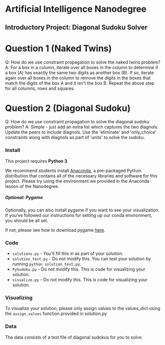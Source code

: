 # Artificial Intelligence Nanodegree
## Introductory Project: Diagonal Sudoku Solver

# Question 1 (Naked Twins)
Q: How do we use constraint propagation to solve the naked twins problem?
A: For a box in a column, iterate over all boxes in the column to determine if
   a box (A) has exactly the same two digits as another box (B). If so,
   iterate again over all boxes in the column to remove the digits in the boxes
   that match the digits of the box A and it isn't the box B. Repeat the above
   step for all columns, rows and squares.

# Question 2 (Diagonal Sudoku)
Q: How do we use constraint propagation to solve the diagonal sudoku problem?
A: Simple - just add an extra list which captures the two diagnols. Update the
   peers to include diagnols. Use the 'eliminate' and 'only_choice' constraints
   along with diagnols as part of 'units' to solve the sudoku.

### Install

This project requires **Python 3**.

We recommend students install [Anaconda](https://www.continuum.io/downloads), a pre-packaged
Python distribution that contains all of the necessary libraries and software for this project.
Please try using the environment we provided in the Anaconda lesson of the Nanodegree.

##### Optional: Pygame

Optionally, you can also install pygame if you want to see your visualization. If you've followed
our instructions for setting up our conda environment, you should be all set.

If not, please see how to download pygame [here](http://www.pygame.org/download.shtml).

### Code

* `solutions.py` - You'll fill this in as part of your solution.
* `solution_test.py` - Do not modify this. You can test your solution by running `python solution_test.py`.
* `PySudoku.py` - Do not modify this. This is code for visualizing your solution.
* `visualize.py` - Do not modify this. This is code for visualizing your solution.

### Visualizing

To visualize your solution, please only assign values to the values_dict using
the ```assign_values``` function provided in solution.py

### Data

The data consists of a text file of diagonal sudokus for you to solve.